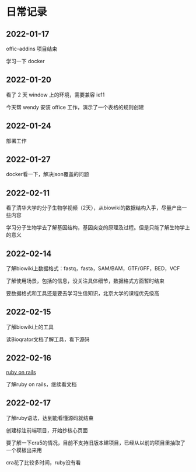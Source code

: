 # 日常记录

## 2022-01-17

offic-addins 项目结束

学习一下 docker

## 2022-01-20

看了 2 天 window 上的环境，需要兼容 ie11

今天帮 wendy 安装 office 工作，演示了一个表格的规则创建

## 2022-01-24

部署工作

## 2022-01-27

docker看一下，解决json覆盖的问题

## 2022-02-11

看了清华大学的分子生物学视频（2天），从biowiki的数据结构入手，尽量产出一些内容

学习分子生物学去了解基因结构，基因突变的原理及过程。但是只能了解生物学上的意义

## 2022-02-14

了解biowiki上数据格式：fastq，fasta，SAM/BAM，GTF/GFF，BED，VCF

了解使用场景，包括的信息，没关注具体细节，数据格式方面暂时结束

要数据格式和工具还是要去学习生信知识，北京大学的课程优先级高

## 2022-02-15

了解biowiki上的工具

读Bioqrator文档了解工具，看下源码

## 2022-02-16

[ruby on rails](https://doc.bccnsoft.com/docs/rails-guides-4.1-cn/getting_started.html)

了解ruby on rails，继续看文档

## 2022-02-17

了解ruby语法，达到能看懂源码就结束

创建标注前端项目，开始抄核心页面

要了解一下cra5的情况，目前不支持旧版本建项目，已经从以前的项目里抽取了一个模板出来用

cra花了比较多时间，ruby没有看
